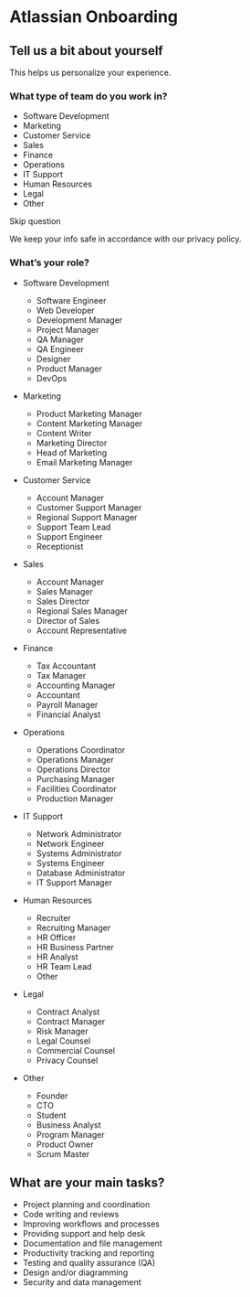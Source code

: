# Atlassian Onboarding

## Tell us a bit about yourself

This helps us personalize your experience.

### What type of team do you work in?

- Software Development
- Marketing
- Customer Service
- Sales
- Finance
- Operations
- IT Support
- Human Resources
- Legal
- Other

Skip question

We keep your info safe in accordance with our privacy policy.

### What’s your role?

- Software Development
  - Software Engineer
  - Web Developer
  - Development Manager
  - Project Manager
  - QA Manager
  - QA Engineer
  - Designer
  - Product Manager
  - DevOps

- Marketing
  - Product Marketing Manager
  - Content Marketing Manager
  - Content Writer
  - Marketing Director
  - Head of Marketing
  - Email Marketing Manager

- Customer Service
  - Account Manager
  - Customer Support Manager
  - Regional Support Manager
  - Support Team Lead
  - Support Engineer
  - Receptionist

- Sales
  - Account Manager
  - Sales Manager
  - Sales Director
  - Regional Sales Manager
  - Director of Sales
  - Account Representative

- Finance
  - Tax Accountant
  - Tax Manager
  - Accounting Manager
  - Accountant
  - Payroll Manager
  - Financial Analyst

- Operations
  - Operations Coordinator
  - Operations Manager
  - Operations Director
  - Purchasing Manager
  - Facilities Coordinator
  - Production Manager

- IT Support
  - Network Administrator
  - Network Engineer
  - Systems Administrator
  - Systems Engineer
  - Database Administrator
  - IT Support Manager

- Human Resources
  - Recruiter
  - Recruiting Manager
  - HR Officer
  - HR Business Partner
  - HR Analyst
  - HR Team Lead
  - Other

- Legal
  - Contract Analyst
  - Contract Manager
  - Risk Manager
  - Legal Counsel
  - Commercial Counsel
  - Privacy Counsel

- Other
  - Founder
  - CTO
  - Student
  - Business Analyst
  - Program Manager
  - Product Owner
  - Scrum Master

## What are your main tasks?

- Project planning and coordination
- Code writing and reviews
- Improving workflows and processes
- Providing support and help desk
- Documentation and file management
- Productivity tracking and reporting
- Testing and quality assurance (QA)
- Design and/or diagramming
- Security and data management
